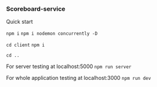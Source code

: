 ### Scoreboard-service
Quick start

`npm i`
`npm i nodemon concurrently -D`

`cd client`
`npm i`

`cd ..`

For server testing at localhost:5000
`npm run server`

For whole application testing at localhost:3000
`npm run dev`

